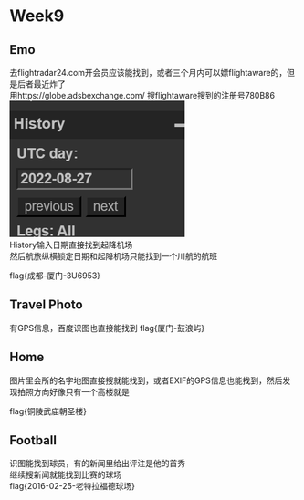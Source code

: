 # Week9
## Emo
去flightradar24.com开会员应该能找到，或者三个月内可以嫖flightaware的，但是后者最近炸了  
用https://globe.adsbexchange.com/ 搜flightaware搜到的注册号780B86
![图 1](images/3031d94b0a67d0f971be51efff983ce126e149404eba678c275dad6887cabcf7.png)  
History输入日期直接找到起降机场   
然后航旅纵横锁定日期和起降机场只能找到一个川航的航班  

flag{成都-厦门-3U6953}

## Travel Photo
有GPS信息，百度识图也直接能找到
flag{厦门-鼓浪屿}

## Home
图片里会所的名字地图直接搜就能找到，或者EXIF的GPS信息也能找到，然后发现拍照方向好像只有一个高楼就是  

flag{铜陵武庙朝圣楼}

## Football
识图能找到球员，有的新闻里给出评注是他的首秀   
继续搜新闻就能找到比赛的球场   
flag{2016-02-25-老特拉福德球场}
